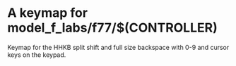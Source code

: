 # A  keymap for model_f_labs/f77/$(CONTROLLER)

Keymap for the HHKB split shift and full size backspace with 0-9 and cursor keys on the keypad.
